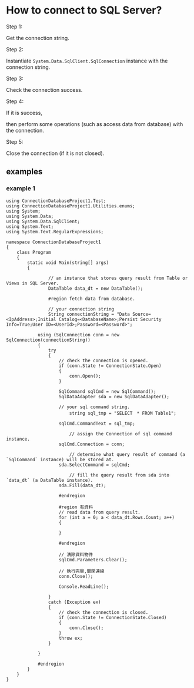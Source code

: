 # How to connect to SQL Server?
Step 1:

Get the connection string.

Step 2:

Instantiate `System.Data.SqlClient.SqlConnection` instance with the connection string.

Step 3: 

Check the connection success.

Step 4:

If it is success,

then perform some operations (such as access data from database) with the connection.

Step 5:

Close the connection (if it is not closed).

## examples
### example 1

```
using ConnectionDatabaseProject1.Test;
using ConnectionDatabaseProject1.Utilities.enums;
using System;
using System.Data;
using System.Data.SqlClient;
using System.Text;
using System.Text.RegularExpressions;

namespace ConnectionDatabaseProject1
{
    class Program
    {
        static void Main(string[] args)
        {

          		// an instance that stores query result from Table or Views in SQL Server.
    			DataTable data_dt = new DataTable();

    			#region fetch data from database.

    			// your connection string
    			String connectionString = "Data Source=<IpAddress>;Initial Catalog=<DatabaseName>;Persist Security Info=True;User ID=<UserId>;Password=<Password>";

			using (SqlConnection conn = new SqlConnection(connectionString))
			{
				try
				{
					// check the connection is opened.
					if (conn.State != ConnectionState.Open)
					{
						conn.Open();
					}

					SqlCommand sqlCmd = new SqlCommand();
					SqlDataAdapter sda = new SqlDataAdapter();

					// your sql command string.
          				string sql_tmp = "SELECT　* FROM Table1";
					
					sqlCmd.CommandText = sql_tmp;

          				// assign the Connection of sql command instance.
					sqlCmd.Connection = conn;

          				// determine what query result of command (a `SqlCommand` instance) will be stored at. 
					sda.SelectCommand = sqlCmd;

          				// fill the query result from sda into `data_dt` (a DataTable instance).
					sda.Fill(data_dt);

					#endregion

  					#region 有資料 
  					// read data from query result.
  					for (int a = 0; a < data_dt.Rows.Count; a++)
  					{
  
  					}

  					#endregion

					// 清除資料物件
					sqlCmd.Parameters.Clear();

					// 執行完畢,關閉連線
					conn.Close();

					Console.ReadLine();

				}
				catch (Exception ex)
				{
					// check the connection is closed.
					if (conn.State != ConnectionState.Closed)
					{
						conn.Close();
					}
					throw ex;
				}

			}

			#endregion
		}
	}
}
```
